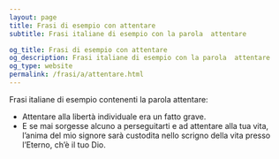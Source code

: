 ```yaml
---
layout: page
title: Frasi di esempio con attentare 
subtitle: Frasi italiane di esempio con la parola  attentare

og_title: Frasi di esempio con attentare 
og_description: Frasi italiane di esempio con la parola  attentare
og_type: website
permalink: /frasi/a/attentare.html
---
```


Frasi italiane di esempio contenenti la parola attentare:


- Attentare alla libertà individuale era un fatto grave.
- E se mai sorgesse alcuno a perseguitarti e ad attentare alla tua vita, l’anima del mio signore sarà custodita nello scrigno della vita presso l’Eterno, ch’è il tuo Dio.
